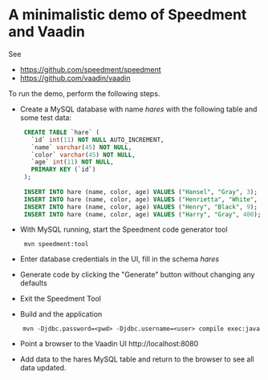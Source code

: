 A minimalistic demo of Speedment and Vaadin 
===========================================

See

* https://github.com/speedment/speedment
* https://github.com/vaadin/vaadin



To run the demo, perform the following steps.

* Create a MySQL database with name *hares* with the following table and some test data:

   ```sql
    CREATE TABLE `hare` (
      `id` int(11) NOT NULL AUTO_INCREMENT,
      `name` varchar(45) NOT NULL,
      `color` varchar(45) NOT NULL,
      `age` int(11) NOT NULL,
      PRIMARY KEY (`id`)
    );
    
    INSERT INTO hare (name, color, age) VALUES ("Hansel", "Gray", 3);
    INSERT INTO hare (name, color, age) VALUES ("Henrietta", "White", 2);
    INSERT INTO hare (name, color, age) VALUES ("Henry", "Black", 9);
    INSERT INTO hare (name, color, age) VALUES ("Harry", "Gray", 400);
   ```

* With MySQL running, start the Speedment code generator tool

   ```
    mvn speedment:tool
   ```

* Enter database credentials in the UI, fill in the schema *hares*

* Generate code by clicking the "Generate" button without changing any defaults

* Exit the Speedment Tool

* Build and the application
```
    mvn -Djdbc.password=<pwd> -Djdbc.username=<user> compile exec:java
```
* Point a browser to the Vaadin UI http://localhost:8080

* Add data to the hares MySQL table and return to the browser to see all data updated.
